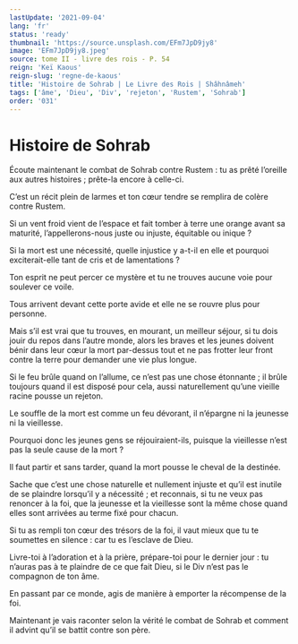 ```yaml
---
lastUpdate: '2021-09-04'
lang: 'fr'
status: 'ready'
thumbnail: 'https://source.unsplash.com/EFm7JpD9jy8'
image: 'EFm7JpD9jy8.jpeg'
source: tome II - livre des rois - P. 54
reign: 'Keï Kaous'
reign-slug: 'regne-de-kaous'
title: 'Histoire de Sohrab | Le Livre des Rois | Shâhnâmeh'
tags: ['âme', 'Dieu', 'Div', 'rejeton', 'Rustem', 'Sohrab']
order: '031'
---
```


<!-- LTeX: language=fr -->

# Histoire de Sohrab

Écoute maintenant le combat de Sohrab contre Rustem : tu as prêté l’oreille aux autres histoires ; prête-la encore à celle-ci.

C’est un récit plein de larmes et ton cœur tendre se remplira de colère contre Rustem.

Si un vent froid vient de l’espace et fait tomber à terre une orange avant sa maturité, l’appellerons-nous juste ou injuste, équitable ou inique ?

Si la mort est une nécessité, quelle injustice y a-t-il en elle et pourquoi exciterait-elle tant de cris et de lamentations ?

Ton esprit ne peut percer ce mystère et tu ne trouves aucune voie pour soulever ce voile.

Tous arrivent devant cette porte avide et elle ne se rouvre plus pour personne.

Mais s’il est vrai que tu trouves, en mourant, un meilleur séjour, si tu dois jouir du repos dans l’autre monde, alors les braves et les jeunes doivent bénir dans leur cœur la mort par-dessus tout et ne pas frotter leur front contre la terre pour demander une vie plus longue.

Si le feu brûle quand on l’allume, ce n’est pas une chose étonnante ; il brûle toujours quand il est disposé pour cela, aussi naturellement qu’une vieille racine pousse un rejeton.

Le souffle de la mort est comme un feu dévorant, il n’épargne ni la jeunesse ni la vieillesse.

Pourquoi donc les jeunes gens se réjouiraient-ils, puisque la vieillesse n’est pas la seule cause de la mort ?

Il faut partir et sans tarder, quand la mort pousse le cheval de la destinée.

Sache que c’est une chose naturelle et nullement injuste et qu’il est inutile de se plaindre lorsqu’il y a nécessité ; et reconnais, si tu ne veux pas renoncer à la foi, que la jeunesse et la vieillesse sont la même chose quand elles sont arrivées au terme fixé pour chacun.

Si tu as rempli ton cœur des trésors de la foi, il vaut mieux que tu te soumettes en silence : car tu es l’esclave de Dieu.

Livre-toi à l’adoration et à la prière, prépare-toi pour le dernier jour : tu n’auras pas à te plaindre de ce que fait Dieu, si le Div n’est pas le compagnon de ton âme.

En passant par ce monde, agis de manière à emporter la récompense de la foi.

Maintenant je vais raconter selon la vérité le combat de Sohrab et comment il advint qu’il se battit contre son père.
